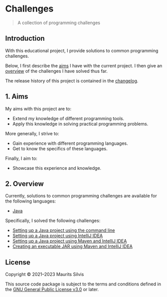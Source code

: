 # Challenges

> A collection of programming challenges

## Introduction

With this educational project, I provide solutions to common programming challenges.

Below, I first describe the [aims](#1-aims) I have with the current project.
I then give an [overview](#2-overview) of the challenges I have solved thus far.

The release history of this project is contained in the [changelog](CHANGELOG.md).

## 1. Aims

My aims with this project are to:

- Extend my knowledge of different programming tools.
- Apply this knowledge in solving practical programming problems.

More generally, I strive to:

- Gain experience with different programming languages.
- Get to know the specifics of these languages.

Finally, I aim to:

- Showcase this experience and knowledge.

## 2. Overview

Currently, solutions to common programming challenges are available for the following languages:

- [Java](java)

Specifically, I solved the following challenges:

- [Setting up a Java project using the command line](java/java-project-cli)
- [Setting up a Java project using IntelliJ IDEA](java/java-project-intellij)
- [Setting up a Java project using Maven and IntelliJ IDEA](java/java-project-maven-intellij)
- [Creating an executable JAR using Maven and IntelliJ IDEA](java/executable-jar-maven-intellij)

## License

Copyright © 2021–2023 Maurits Silvis

This source code package is subject to the terms and conditions defined in the [GNU General Public License v3.0](LICENSE.md) or later.
